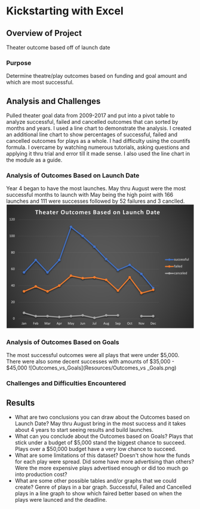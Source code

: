 # Kickstarting with Excel

## Overview of Project
Theater outcome based off of launch date
### Purpose
Determine theatre/play outcomes based on funding and goal amount and which are most successful.
## Analysis and Challenges
Pulled theater goal data from 2009-2017 and put into a pivot table to analyze successful, failed and cancelled outcomes that can sorted by months and years. I used a line chart to demonstrate the analysis. I created an additional line chart to show percentages of successful, failed and cancelled outcomes for plays as a whole. I had difficulty using the countifs formula. I overcame by watching numerous tutorials, asking questions and applying it thru trial and error till it made sense. I also used the line chart in the module as a guide.
### Analysis of Outcomes Based on Launch Date
Year 4 began to have the most launches. May thru August were the most successful months to launch with May being the high point with 166 launches and 111 were successes followed by 52 failures and 3 canclled.
![Theater_Outcomes_vs_Launch.png](Resources/Theater_Outcomes_vs_Launch.png)
### Analysis of Outcomes Based on Goals
The most successful outcomes were all plays that were under $5,000. There were also some decent successes with amounts of $35,000 - $45,000
![Outcomes_vs_Goals](Resources/Outcomes_vs _Goals.png)
### Challenges and Difficulties Encountered

## Results

- What are two conclusions you can draw about the Outcomes based on Launch Date?
May thru August bring in the most success and it takes about 4 years to start seeing results and build launches.
- What can you conclude about the Outcomes based on Goals?
Plays that stick under a budget of $5,000 stand the biggest chance to succeed. Plays over a $50,000 budget have a very low chance to succeed.
- What are some limitations of this dataset?
Doesn't show how the funds for each play were spread. Did some have more advertising than others? Were the more expensive plays advertised enough or did too much go into production cost?
- What are some other possible tables and/or graphs that we could create?
Genre of plays in a bar graph. Successful, Failed and Cancelled plays in a line graph to show which faired better based on when the plays were launced and the deadline.  

